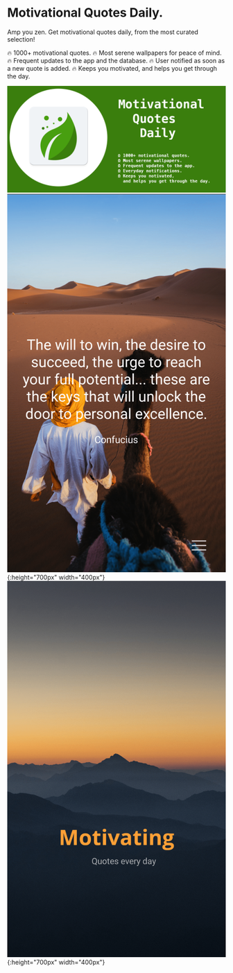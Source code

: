 # Motivational Quotes Daily.

Amp you zen. Get motivational quotes daily, from the most curated selection!

  🔥 1000+ motivational quotes.
  🔥 Most serene wallpapers for peace of mind.
  🔥 Frequent updates to the app and the database.
  🔥 User notified as soon as a new quote is added.
  🔥 Keeps you motivated, and helps you get through the day.

![Banner](images/motivationalquotebanner.png)
![Screenshot 1](images/ss1.png){:height="700px" width="400px"}
![Screenshot 2](images/ss2.png){:height="700px" width="400px"}